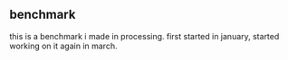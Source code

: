 benchmark
----
this is a benchmark i made in processing.
first started in january, started working on it again in march.

